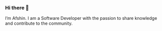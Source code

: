 ### Hi there 👋

I’m Afshin. I am a Software Developer with the passion to share knowledge and contribute to the community.
